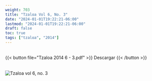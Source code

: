 ```yaml
---
weight: 703
title: "Tzaloa Vol 6, No. 3"
date: "2024-01-01T19:22:21-06:00"
lastmod: "2024-01-01T19:22:21-06:00"
draft: false
toc: true
tags: ["tzaloa", "2014"]
---
```

######
{{< button file="Tzaloa 2014 6 - 3.pdf" >}}   Descargar {{< /button >}} 
######
![Tzaloa vol 6, no. 3](images/portada/6-3.jpeg)